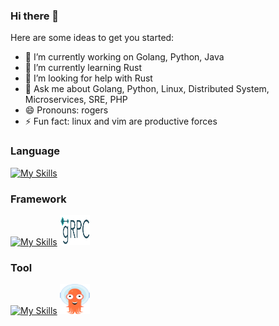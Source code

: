 ### Hi there 👋

<!--
**rogerogers/rogerogers** is a ✨ _special_ ✨ repository because its `README.md` (this file) appears on your GitHub profile.
-->
<!-- - 👯 I’m looking to collaborate on ... -->
<!-- - 📫 How to reach me: -->
<!-- - ⚡ Fun fact: -->
Here are some ideas to get you started:

- 🔭 I’m currently working on Golang, Python, Java
- 🌱 I’m currently learning Rust
- 🤔 I’m looking for help with Rust
- 💬 Ask me about Golang, Python, Linux, Distributed System, Microservices, SRE, PHP
- 😄 Pronouns: rogers
- ⚡ Fun fact: linux and vim are productive forces

### Language
[![My Skills](https://skillicons.dev/icons?i=vim,go,python,rust,javascript,php,lua&theme=light)](https://blog.rogerogers.com)

### Framework
[![My Skills](https://skillicons.dev/icons?i=flask,django,spring,qt,react,laravel,bootstrap,tauri&theme=light)](https://blog.rogerogers.com)
[<img src="https://github.com/cncf/artwork/raw/master/projects/grpc/icon/color/grpc-icon-color.svg" width="48" height="48"/>](https://grpc.io/)

### Tool
[![My Skills](https://skillicons.dev/icons?i=vim,kubernetes,linux,postgres,redis,prometheus,grafana,regex,md&theme=light)](https://blog.rogerogers.com)
[<img src="https://github.com/cncf/artwork/raw/master/projects/argo/icon/color/argo-icon-color.svg" alt="drawing" height="48" width="48"/>](https://argo-cd.readthedocs.io/)
